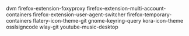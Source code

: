 dvm
firefox-extension-foxyproxy
firefox-extension-multi-account-containers
firefox-extension-user-agent-switcher
firefox-temporary-containers
flatery-icon-theme-git
gnome-keyring-query
kora-icon-theme
osslsigncode
wlay-git
youtube-music-desktop
